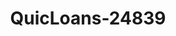 ---
f_zip-code: 39705
f_state-code: MS
title: QuicLoans-24839
f_phone: 818-844-3904
f_city-only: Columbus
f_address: 2211 Hwy 45 N Columbus
f_location-unique-id: '24839'
slug: quicloans-24839
updated-on: '2024-05-30T13:46:58.046Z'
created-on: '2024-05-30T13:36:59.803Z'
published-on: '2024-05-30T13:54:32.469Z'
f_city-state: cms/city/columbus-ms.md
f_company: cms/company/quicloans.md
f_state: cms/state/mississippi.md
layout: '[payday-loan].html'
tags: payday-loan
---